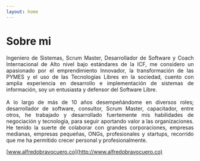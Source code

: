 ```yaml
---
layout: home
---
```

# Sobre mi


<p style="text-align: justify;">
Ingeniero de Sistemas, Scrum Master, Desarrollador de Software y Coach Internacional de Alto nivel bajo estándares de la ICF, me considero un apasionado por el emprendimiento Innovador, la transformación de las PYMES y el uso de las Tecnologías Libres en la sociedad, cuento con amplia experiencia en desarrollo e implementación de sistemas de información, soy un entusiasta y defensor del Software Libre.
<br>
<br>
A lo largo de más de 10 años desempeñándome en diversos roles; desarrollador de software, consultor, Scrum Master, capacitador, entre otros, he trabajado y desarrollado fuertemente mis habilidades de negociación y tecnología, para seguir aportando valor a las organizaciones. He tenido la suerte de colaborar con grandes corporaciones, empresas medianas, empresas pequeñas, ONGs, profesionales y startups, recorrido que me ha permitido crecer personal y profesionalmente.
</p>

[www.alfredobravocuero.co](http://www.alfredobravocuero.co)
